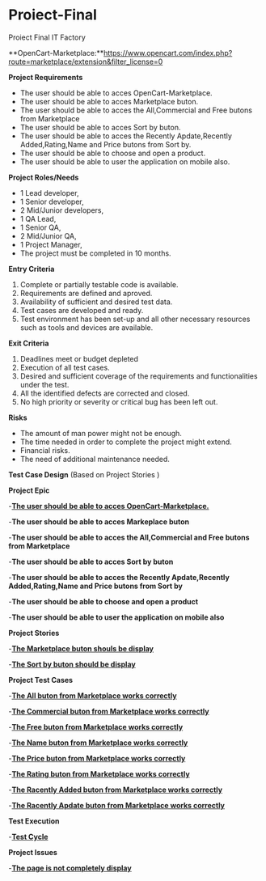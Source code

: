 # Proiect-Final
Proiect Final IT Factory

**OpenCart-Marketplace:**https://www.opencart.com/index.php?route=marketplace/extension&filter_license=0 

**Project Requirements**

 - The user should be able to acces OpenCart-Marketplace.
 - The user should be able to acces Marketplace buton.
 - The user should be able to acces the All,Commercial and Free butons from Marketplace
 - The user should be able to acces Sort by buton.
 - The user should be able to acces the Recently Apdate,Recently Added,Rating,Name and Price butons from Sort by.
 - The user should be able to choose and open a product.
 - The user should be able to user the application on mobile also.

**Project Roles/Needs**

 - 1 Lead developer,
 - 1 Senior developer,
 - 2 Mid/Junior developers,
 - 1 QA Lead,
 - 1 Senior QA,
 - 2 Mid/Junior QA,
 - 1 Project Manager,
 - The project must be completed in 10 months.

**Entry Criteria**

 1. Complete or partially testable code is available.
 2. Requirements are defined and aproved.
 3. Availability of sufficient and desired test data.
 4. Test cases are developed and ready.
 5. Test environment has been set-up and all other necessary resources such as tools and devices are available.

**Exit Criteria**

 1. Deadlines meet or budget depleted
 2. Execution of all test cases.
 3. Desired and sufficient coverage of the requirements and functionalities under the test.
 4. All the identified defects are corrected and closed.
 5. No high priority or severity or critical bug has been left out.

**Risks**

 - The amount of man power might not be enough.
 - The time needed in order to complete the project might extend.
 - Financial risks.
 - The need of additional maintenance needed.

**Test Case Design** (Based on Project Stories )

**Project Epic**

 -[**The user should be able to acces OpenCart-Marketplace.**](https://github.com/aura-81/Proiect-Final/blob/main/Epic-Acces%20OpenCart/2022-09-26%20(1).png)
 
 -**The user should be able to acces Markeplace buton**
 
 -**The user should be able to acces the All,Commercial and Free butons from Marketplace**
 
 -**The user should be able to acces Sort by buton**
 
 -**The user should be able to acces the Recently Apdate,Recently Added,Rating,Name and Price butons from Sort by**
 
 -**The user should be able to choose and open a product**
 
 -**The user should be able to user the application on mobile also**
 
 **Project Stories**
 
 -[**The Marketplace buton shouls be display**](https://github.com/aura-81/Proiect-Final/blob/main/Story%20Meketplace.png)
 
-[**The Sort by buton should be display**](https://github.com/aura-81/Proiect-Final/blob/main/Story%20Sort%20by.png)

**Project Test Cases**

-[**The All buton from Marketplace works correctly**](https://github.com/aura-81/Proiect-Final/blob/main/Test%20case%20All%20buton%20from%20Marketplace.png)

-[**The Commercial buton from Marketplace works correctly**](https://github.com/aura-81/Proiect-Final/blob/main/Test%20case%20Commercial%20from%20Marketplace.png)

-[**The Free buton from Marketplace works correctly**](https://github.com/aura-81/Proiect-Final/blob/main/Test%20case%20Free%20buton%20from%20Marketplace.png)

-[**The Name buton from Marketplace works correctly**](https://github.com/aura-81/Proiect-Final/blob/main/Test%20case%20Name%20from%20Marketplace.png)

-[**The Price buton from Marketplace works correctly**](https://github.com/aura-81/Proiect-Final/blob/main/Test%20case%20Price%20from%20Marketplace.png)

-[**The Rating buton from Marketplace works correctly**](https://github.com/aura-81/Proiect-Final/blob/main/Test%20case%20Rating%20from%20Marketplace.png)

-[**The Racently Added buton from Marketplace works correctly**](https://github.com/aura-81/Proiect-Final/blob/main/Test%20case%20Recently%20Added%20from%20Marketplace.png)

-[**The Racently Apdate buton from Marketplace works correctly**](https://github.com/aura-81/Proiect-Final/blob/main/Test%20case%20Recently%20Apdate%20from%20Marketplace.png)

**Test Execution**

-[**Test Cycle**](https://github.com/aura-81/Proiect-Final/blob/main/Cycle%20Summary.png)

**Project Issues**

-[**The page is not completely display**](https://github.com/aura-81/Proiect-Final/blob/main/Bug%20Display.png)

